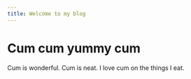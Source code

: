```yaml
---
title: Welcome to my blog
---
```

# Cum cum yummy cum
Cum is wonderful. Cum is neat. I love cum on the things I eat.

